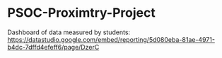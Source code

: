 # PSOC-Proximtry-Project
Dashboard of data measured by students:
https://datastudio.google.com/embed/reporting/5d080eba-81ae-4971-b4dc-7dffd4efeff6/page/DzerC
